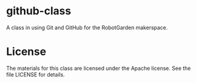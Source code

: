 # github-class
A class in using Git and GitHub for the RobotGarden makerspace.

# License

The materials for this class are licensed under the Apache license. See the file LICENSE for details.
